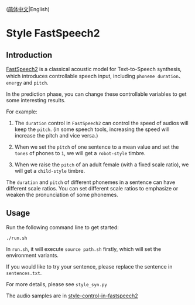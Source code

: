([简体中文](./README_cn.md)|English)

# Style FastSpeech2
## Introduction
[FastSpeech2](https://arxiv.org/abs/2006.04558)  is a classical acoustic model for Text-to-Speech synthesis, which introduces controllable speech input, including `phoneme duration`、 `energy` and `pitch`. 

In the prediction phase, you can change these controllable variables to get some interesting results.

For example:

1. The `duration` control in `FastSpeech2` can control the speed of audios will keep the `pitch`. (in some speech tools, increasing the speed will increase the pitch and vice versa.)

2. When we set the `pitch` of one sentence to a mean value and set the `tones` of phones to `1`, we will get a `robot-style` timbre.

3. When we raise the `pitch` of an adult female (with a fixed scale ratio), we will get a `child-style` timbre.

The `duration` and `pitch` of different phonemes in a sentence can have different scale ratios. You can set different scale ratios to emphasize or weaken the pronunciation of some phonemes.
## Usage
Run the following command line to get started:
```
./run.sh
```
In `run.sh`, it will execute `source path.sh` firstly, which will set the environment variants.

If you would like to try your sentence, please replace the sentence in `sentences.txt`.

For more details, please see `style_syn.py`

The audio samples are in [style-control-in-fastspeech2](https://paddlespeech.readthedocs.io/en/latest/tts/demo.html#style-control-in-fastspeech2)
